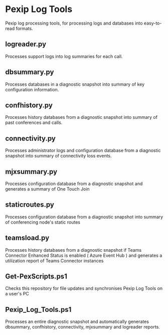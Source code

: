 # Pexip Log Tools
Pexip log processing tools, for processing logs and databases into easy-to-read formats.

## logreader.py
Processes support logs into log summaries for each call.

## dbsummary.py
Processes databases in a diagnostic snapshot into summary of key configuration information.

## confhistory.py
Processes history databases from a diagnostic snapshot into summary of past conferences and calls.

## connectivity.py
Processes administrator logs and configuration database from a diagnostic snapshot into summary of connectivity loss events.

## mjxsummary.py
Processes configuration database from a diagnostic snapshot and generates a summary of One Touch Join

## staticroutes.py
Processes configuration database from a diagnostic snapshot into summary of conferencing node's static routes

## teamsload.py
Processes history databases from a diagnostic snapshot if Teams Connector Enhanced Status is enabled ( Azure Event Hub )  and generates a utilization report of Teams Connector instances

## Get-PexScripts.ps1
Checks this repository for file updates and synchronises Pexip Log Tools on a user's PC

## Pexip_Log_Tools.ps1
Processes an entire diagnostic snapshot and automatically generates dbsummary, confhistory, connectivity, mjxsummary and logreader reports.
